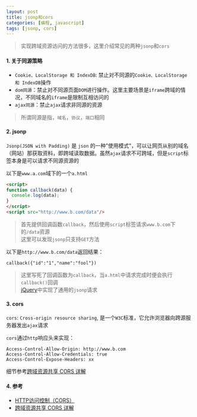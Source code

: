 ```yaml
---
layout: post
title: jsonp和cors
categories: [编程, javascript]
tags: [jsonp, cors]
---
```



> 实现跨域资源访问的方法很多，这里介绍常见的两种`jsonp`和`cors`

#### 1. 关于同源策略

* `Cookie、LocalStorage 和 IndexDB`: 禁止对不同源的`Cookie、LocalStorage 和 IndexDB`操作
* `dom同源`：禁止对不同源页面`DOM`进行操作。这里主要场景是`iframe`跨域的情况，不同域名的`iframe`是限制互相访问的
* `ajax同源`：禁止`ajax`请求非同源的资源

> 所谓同源是指，`域名`，`协议`，`端口`相同

#### 2. jsonp
`Jsonp(JSON with Padding)` 是 `json` 的一种"使用模式"，可以让网页从别的域名（网站）那获取资料，即跨域读取数据。虽然`ajax`请求不可跨域，但是`script`标签本身是可以请求不同源资源的

以下是`www.a.com`域下的一个`a.html`
```html
<script>
function callback(data) {
  console.log(data);
}
</script>
<script src="http://www.b.com/data"/>
```

> 首先提供回调函数`callback`，然后使用`script`标签请求`www.b.com`下的`/data`资源   
> 这里可以发现`jsonp`只支持`GET`方法


以下是`http://www.b.com/data`返回结果：
```
callback({"id":"1","name":"fool"})
```

> 这里写死了回调函数为`callback`，当`a.html`中请求完成时便会执行`callback()`回调   
> [jQuery](http://api.jquery.com/jQuery.get/)中实现了通用的`jsonp`请求

#### 3. cors
`cors`: `Cross-origin resource sharing`, 是一个`W3C`标准，它允许浏览器向跨源服务器发出`ajax`请求

`cors`通过`http`响应头来实现：
```
Access-Control-Allow-Origin: http://www.b.com
Access-Control-Allow-Credentials: true
Access-Control-Expose-Headers: xx

```

细节参考[跨域资源共享 CORS 详解](http://www.ruanyifeng.com/blog/2016/04/cors.html)

#### 4. 参考

* [HTTP访问控制（CORS）](https://developer.mozilla.org/zh-CN/docs/Web/HTTP/Access_control_CORS)
* [跨域资源共享 CORS 详解](http://www.ruanyifeng.com/blog/2016/04/cors.html)
